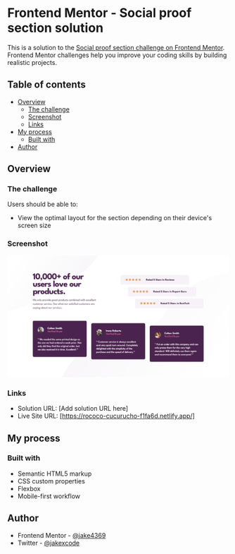 # Frontend Mentor - Social proof section solution

This is a solution to the [Social proof section challenge on Frontend Mentor](https://www.frontendmentor.io/challenges/social-proof-section-6e0qTv_bA). Frontend Mentor challenges help you improve your coding skills by building realistic projects.

## Table of contents

- [Overview](#overview)
  - [The challenge](#the-challenge)
  - [Screenshot](#screenshot)
  - [Links](#links)
- [My process](#my-process)
  - [Built with](#built-with)
- [Author](#author)

## Overview

### The challenge

Users should be able to:

- View the optimal layout for the section depending on their device's screen size

### Screenshot

![](./screenshots/social-proof-page.png)

### Links

- Solution URL: [Add solution URL here]
- Live Site URL: [https://rococo-cucurucho-f1fa6d.netlify.app/]

## My process

### Built with

- Semantic HTML5 markup
- CSS custom properties
- Flexbox
- Mobile-first workflow

## Author

- Frontend Mentor - [@jake4369](https://www.frontendmentor.io/profile/jake4369)
- Twitter - [@jakexcode](https://www.twitter.com/jakexcode)
